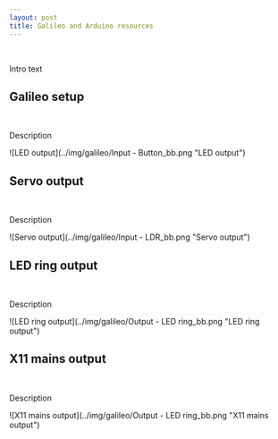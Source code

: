 ```yaml
---
layout: post
title: Galileo and Arduino resources
---
```


<br>

Intro text


## Galileo setup
<br>

Description


![LED output](../img/galileo/Input - Button_bb.png "LED output")


## Servo output
<br>

Description


![Servo output](../img/galileo/Input - LDR_bb.png "Servo output")


## LED ring output
<br>

Description


![LED ring output](../img/galileo/Output - LED ring_bb.png "LED ring output")


## X11 mains output
<br>

Description


![X11 mains output](../img/galileo/Output - LED ring_bb.png "X11 mains output")
